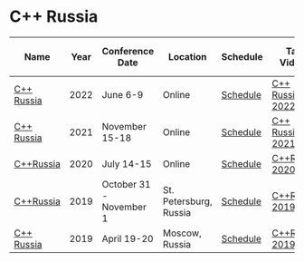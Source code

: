 # C++ Russia

| Name                                                                        | Year | Conference<br>Date | Location                       | Schedule                                                          | Talk Videos                                                                                                                                                            | Lightning<br>Talk Videos                                                                                                               | Slides                                                                            | Video Channel                                                                                      |
| --------------------------------------------------------------------------- | ---- | ------------------ | ------------------------------ | ----------------------------------------------------------------- | ---------------------------------------------------------------------------------------------------------------------------------------------------------------------- | -------------------------------------------------------------------------------------------------------------------------------------- | --------------------------------------------------------------------------------- | -------------------------------------------------------------------------------------------------- |
| [C++ Russia](https://cppconf-moscow.ru/en/)                                 | 2022 | June 6-9           | Online                         | [Schedule](https://cppconf.ru/en/schedule/topics/)                | [C++ Russia 2022](https://live.jugru.org/cpp)                                                                                                                               |                                                                                                                                        |                                                                                   |                                                                                                   |
| [C++ Russia](https://cppconf-moscow.ru/en/)                                 | 2021 | November 15-18     | Online                         | [Schedule](https://2021.cppconf.ru/schedule/)                                                                   | [C++ Russia 2021](https://www.youtube.com/playlist?app=desktop&list=PLZN9ZGiWZoZqIsJqUgmMznD68NSsyaAhy)                                                                                                                      |                                                                                                                                        |                                                                                   |                                                                                                   |
| [C++Russia](https://cppconf-moscow.ru/en/)                                  | 2020 | July 14-15         | Online                         | [Schedule](https://cppconf-moscow.ru/en/2020/msk/schedule/)       | [C++Russia 2020](https://www.youtube.com/playlist?list=PLZN9ZGiWZoZruMY-MlkAd-nHzdP9TfLRC)                                                                                  |                                                                                                                                        |                                                                                   | [YouTube](https://www.youtube.com/channel/UCJ9v015sPgEi0jJXe_zanjA)                               |
| [C++Russia](https://cppconf-piter.ru/)                                      | 2019 | October 31 - November 1   | St. Petersburg, Russia         | [Schedule](https://cppconf-piter.ru/en/schedule/)                 | [C++Russia 2019](https://www.youtube.com/playlist?list=PLZN9ZGiWZoZo3hYXXOn6NZAi3YzUETzy2)                                                                             |                                                                                                                                        |                                                                                   | [YouTube](https://www.youtube.com/channel/UCJ9v015sPgEi0jJXe_zanjA)                               |
| [C++ Russia](https://cppconf.ru/en/)                                        | 2019 | April 19-20        | Moscow, Russia                 | [Schedule](https://cppconf.ru/en/#schedule)                       | [C++Russia 2019](https://www.youtube.com/watch?v=Cf1GfyUUvOQ)                                                                                                                   |                                                                                                                                        |                                                                                   | [YouTube](https://www.youtube.com/channel/UCJ9v015sPgEi0jJXe_zanjA)                               |